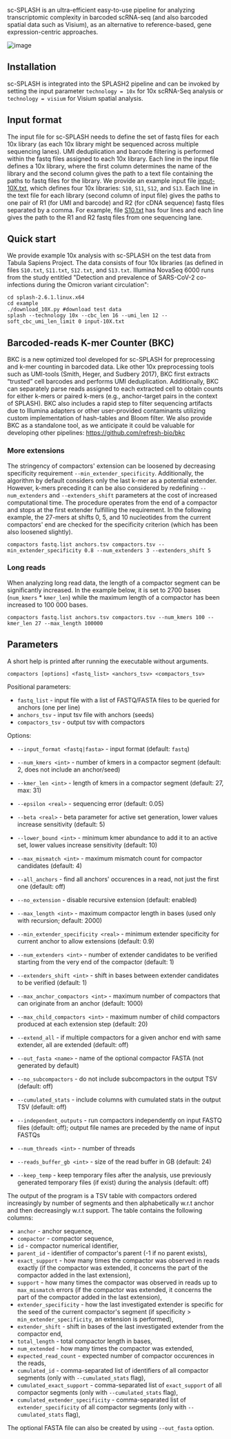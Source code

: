 sc-SPLASH is an ultra-efficient easy-to-use pipeline for analyzing transcriptomic complexity in barcoded scRNA-seq (and also barcoded spatial data such as Visium), as an alternative to reference-based, gene expression-centric approaches. 


![image](https://github.com/user-attachments/assets/30bb826a-7f4c-4327-b0fe-07163027be20)


## Installation
sc-SPLASH is integrated into the SPLASH2 pipeline and can be invoked by setting the input parameter `technology = 10x` for 10x scRNA-Seq analysis or `technology = visium` for Visium spatial analysis.

## Input format
The input file for sc-SPLASH needs to define the set of fastq files for each 10x library (as each 10x library might be sequenced across multiple sequencing lanes). UMI deduplication and barcode filtering is performed within the fastq files assigned to each 10x library. Each line in the input file defines a 10x library, where the first column determines the name of the library and the second column gives the path to a text file containing the paths to fastq files for the library. We provide an example input file [input-10X.txt](https://github.com/refresh-bio/SPLASH/blob/master/example/input-10X.txt), which defines four 10x libraries: `S10`, `S11`, `S12`, and `S13`. Each line in the text file for each library (second column of input file) gives the paths to one pair of R1 (for UMI and barcode) and R2 (for cDNA sequence) fastq files separated by a comma. For example, file [S10.txt](https://github.com/refresh-bio/SPLASH/blob/master/example/S10.txt) has four lines and each line gives the path to the R1 and R2 fastq files from one sequencing lane.

## Quick start
We provide example 10x analysis with sc-SPLASH on the test data from Tabula Sapiens Project. The data consists of four 10x libraries (as defined in files `S10.txt`, `S11.txt`, `S12.txt`, and `S13.txt`. Illumina NovaSeq 6000 runs from the study entitled "Detection and prevalence of SARS-CoV-2 co-infections during the Omicron variant circulation": 
```
cd splash-2.6.1.linux.x64
cd example
./download_10X.py #download test data
splash --technology 10x --cbc_len 16 --umi_len 12 --soft_cbc_umi_len_limit 0 input-10X.txt
```

## Barcoded-reads K-mer Counter (BKC)
BKC is a new optimized tool developed for sc-SPLASH for preprocessing and k-mer counting in barcoded data. Like other 10x preprocessing tools such as UMI-tools (Smith, Heger, and Sudbery 2017), BKC first extracts “trusted” cell barcodes and performs UMI deduplication. Additionally, BKC can separately parse reads assigned to each extracted cell to obtain counts for either k-mers or paired k-mers (e.g., anchor-target pairs in the context of SPLASH). BKC also includes a rapid step to filter sequencing artifacts due to Illumina adapters or other user-provided contaminants utilizing custom implementation of hash-tables and Bloom filter. We also provide BKC as a standalone tool, as we anticipate it could be valuable for developing other pipelines: https://github.com/refresh-bio/bkc 

### More extensions
The stringency of compactors' extension can be loosened by decreasing specificity requirement `--min_extender_specificity`. Additionally, the algorithm by default considers only the last k-mer as a potential extender. However, k-mers preceding it can be also considered by redefining `--num_extenders` and `--extenders_shift` parameters at the cost of increased computational time. The procedure operates from the end of a compactor and stops at the first extender fulfilling the requirement. In the following example, the 27-mers at shifts 0, 5, and 10 nucleotides from the current compactors' end are checked for the specificity criterion (which has been also loosened slightly).
```
compactors fastq.list anchors.tsv compactors.tsv --min_extender_specificity 0.8 --num_extenders 3 --extenders_shift 5
```

### Long reads
When analyzing long read data, the length of a compactor segment can be significantly increased. In the example below, it is set to 2700 bases (`num_kmers` \* `kmer_len`) while the maximum length of a compactor has been increased to 100 000 bases.
```
compactors fastq.list anchors.tsv compactors.tsv --num_kmers 100 --kmer_len 27 --max_length 100000
```

## Parameters

A short help is printed after running the executable without arguments. 

`compactors [options] <fastq_list> <anchors_tsv> <compactors_tsv>`

Positional parameters:
* `fastq_list`        	- input file with a list of FASTQ/FASTA files to be queried for anchors (one per line)
* `anchors_tsv`        	- input tsv file with anchors (seeds)
* `compactors_tsv`  		- output tsv with compactors
   
Options:
* `--input_format <fastq|fasta>` - input format (default: `fastq`)
* `--num_kmers <int>` - number of kmers in a compactor segment (default: 2, does not include an anchor/seed)
* `--kmer_len <int>` - length of kmers in a compactor segment (default: 27, max: 31)
* `--epsilon <real>` - sequencing error (default: 0.05)
* `--beta <real>` - beta parameter for active set generation, lower values increase sensitivity (default: 5)
* `--lower_bound <int>` - minimum kmer abundance to add it to an active set, lower values increase sensitivity (default: 10)
* `--max_mismatch <int>` - maximum mismatch count for compactor candidates (default: 4)
* `--all_anchors` - find all anchors' occurences in a read, not just the first one (default: off)

* `--no_extension` - disable recursive extension (default: enabled)
* `--max_length <int>` - maximum compactor length in bases (used only with recursion; default: 2000)
* `--min_extender_specificity <real>` - minimum extender specificity for current anchor to allow extensions (default: 0.9)
* `--num_extenders <int>` - number of extender candidates to be verified starting from the very end of the compactor (default: 1)
* `--extenders_shift <int>` - shift in bases between extender candidates to be verified (default: 1)
* `--max_anchor_compactors <int>` - maximum number of compactors that can originate from an anchor (default: 1000)
* `--max_child_compactors <int>` - maximum number of child compactors produced at each extension step (default: 20)
* `--extend_all` - if multiple compactors for a given anchor end with same extender, all are extended (default: off)
* `--out_fasta <name>` - name of the optional compactor FASTA (not generated by default)
* `--no_subcompactors` - do not include subcompactors in the output TSV (default: off)
* `--cumulated_stats` - include columns with cumulated stats in the output TSV (default: off)
* `--independent_outputs` - run compactors independently on input FASTQ files (default: off); output file names are preceded by the name of input FASTQs
	

* `--num_threads <int>` - number of threads
* `--reads_buffer_gb <int>` - size of the read buffer in GB (default: 24)
* `--keep_temp` - keep temporary files after the analysis, use previously generated temporary files (if exist) during the analysis (default: off)

The output of the program is a TSV table with compactors ordered increasingly by number of segments and then alphabetically w.r.t anchor and then decreasingly w.r.t support. The table contains the following columns:
* `anchor` - anchor sequence,
* `compactor` - compactor sequence,
* `id` - compactor numerical identifier,
* `parent_id` - identifier of compactor's parent (-1 if no parent exists),  
* `exact_support` - how many times the compactor was observed in reads exactly (if the compactor was extended, it concerns the part of the compactor added in the last extension),
* `support` - how many times the compactor was observed in reads up to `max_mismatch` errors (if the compactor was extended, it concerns the part of the compactor added in the last extension),
* `extender_specificity` - how the last investigated extender is specific for the seed of the current compactor's segment (if specificity > `min_extender_specificity`, an extension is performed),
* `extender_shift` - shift in bases of the last investigated extender from the compactor end,
* `total_length` - total compactor length in bases,
* `num_extended` - how many times the compactor was extended,
* `expected_read_count` - expected number of compactor occurences in the reads,
* `cumulated_id` - comma-separated list of identifiers of all compactor segments (only with `--cumulated_stats` flag),
* `cumulated_exact_support` - comma-separated list of `exact_support` of all compactor segments (only with `--cumulated_stats` flag),
* `cumulated_extender_specificity` - comma-separated list of `extender_specificity` of all compactor segments (only with `--cumulated_stats` flag),

The optional FASTA file can also be created by using `--out_fasta` option.
